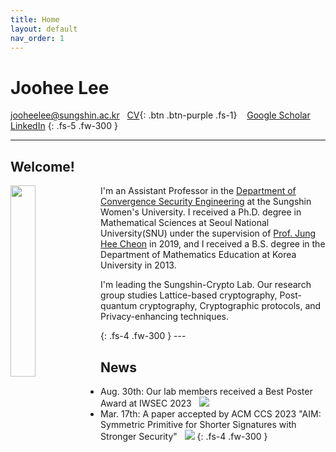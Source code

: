 ```yaml
---
title: Home
layout: default
nav_order: 1
---
```

# **Joohee Lee**
jooheelee@sungshin.ac.kr &nbsp;    [CV](Joohee_Lee____Curriculum_Vitae_0908.pdf){: .btn .btn-purple .fs-1} &nbsp;&nbsp; <a href="https://scholar.google.com/citations?user=CsZaTc8AAAAJ&hl=ko">Google Scholar</a> &nbsp;&nbsp; <a href="https://www.linkedin.com/in/joohee-lee-26baa5184/">LinkedIn</a> 
{: .fs-5 .fw-300 }

---
## Welcome!
<div>
    <img src="https://github.com/sungshincrypto/sungshincrypto.github.io/assets/143777085/85fb5360-3518-4651-910a-f7f2f5239a91" height="28%" width="28%" align="left"/>
        <p>I'm an Assistant Professor in the <a href="https://www.sungshin.ac.kr/cse/index..do">Department of Convergence Security Engineering</a> at the Sungshin Women's University. I received a Ph.D. degree in Mathematical Sciences at Seoul National University(SNU) under the supervision of <a href="https://www.math.snu.ac.kr/~jhcheon/xe2/">Prof. Jung Hee Cheon</a> in 2019, and I received a B.S. degree in the Department of Mathematics Education at Korea University in 2013.</p>
    <p>I'm leading the Sungshin-Crypto Lab. Our research group studies Lattice-based cryptography, Post-quantum cryptography, Cryptographic protocols, and Privacy-enhancing techniques.</p>
</div>
{: .fs-4 .fw-300 }
---

## News
- Aug. 30th: Our lab members received a Best Poster Award at IWSEC 2023  &nbsp;&nbsp;<img src="https://img.shields.io/badge/IWSEC 2023-512BD4?style=flat-square&logo=CV&logoColor=purple"/>
- Mar. 17th: A paper accepted by ACM CCS 2023
             "AIM: Symmetric Primitive for Shorter Signatures with Stronger Security" &nbsp; <img src="https://img.shields.io/badge/ACM CCS 2023-512BD4?style=flat-square&logo=CV&logoColor=purple"/>
{: .fs-4 .fw-300 }

[^1]: [It can take up to 10 minutes for changes to your site to publish after you push the changes to GitHub](https://docs.github.com/en/pages/setting-up-a-github-pages-site-with-jekyll/creating-a-github-pages-site-with-jekyll#creating-your-site).

[Just the Docs]: https://just-the-docs.github.io/just-the-docs/
[GitHub Pages]: https://docs.github.com/en/pages
[README]: https://github.com/just-the-docs/just-the-docs-template/blob/main/README.md
[Jekyll]: https://jekyllrb.com
[GitHub Pages / Actions workflow]: https://github.blog/changelog/2022-07-27-github-pages-custom-github-actions-workflows-beta/
[use this template]: https://github.com/just-the-docs/just-the-docs-template/generate
